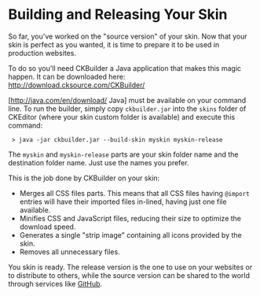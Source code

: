 # Building and Releasing Your Skin

So far, you've worked on the "source version" of your skin. Now that your skin
is perfect as you wanted, it is time to prepare it to be used in production
websites.

To do so you'll need CKBuilder a Java application that makes this magic happen.
It can be downloaded here:<br>
http://download.cksource.com/CKBuilder/

[http://java.com/en/download/ Java] must be available on your command line. To
run the builder, simply copy <code>ckbuilder.jar</code> into the
<code>skins</code> folder of CKEditor (where your skin custom folder is
available) and execute this command:

	 > java -jar ckbuilder.jar --build-skin myskin myskin-release

The <code>myskin</code> and <code>myskin-release</code> parts are your skin
folder name and the destination folder name. Just use the names you prefer.

This is the job done by CKBuilder on your skin:

 * Merges all CSS files parts. This means that all CSS files having
   <code>@import</code> entries will have their imported files in-lined,
   having just one file available.
 * Minifies CSS and JavaScript files, reducing their size to optimize the
   download speed.
 * Generates a single "strip image" containing all icons provided by the
   skin.
 * Removes all unnecessary files.

You skin is ready. The release version is the one to use on your websites or to
distribute to others, while the source version can be shared to the world
through services like [GitHub](http://github.com/).

